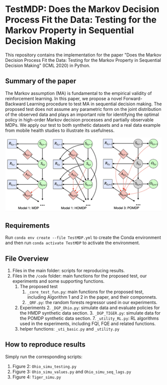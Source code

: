 # TestMDP: Does the Markov Decision Process Fit the Data: Testing for the Markov Property in Sequential Decision Making

This repository contains the implementation for the paper "Does the Markov Decision Process Fit the Data: Testing for the Markov Property in Sequential Decision Making" (ICML 2020) in Python.

## Summary of the paper

The Markov assumption (MA) is fundamental to the empirical validity of reinforcement learning. In this paper, we propose a novel Forward-Backward Learning procedure to test MA in sequential decision making. The proposed test does not assume any parametric form on the joint distribution of the observed data and plays an important role for identifying the optimal policy in high-order Markov decision processes and partially observable MDPs. We apply our test to both synthetic datasets and a real data example from mobile health studies to illustrate its usefulness.

![Causal diagrams for MDPs, HMDPs and POMDPs.](diag.png)



## Requirements
Run `conda env create --file TestMDP.yml` to create the Conda environment and then run `conda activate TestMDP` to activate the environment.

## File Overview
1. Files in the main folder: scripts for reproducing results. 
2. Files in the `/code` folder: main functions for the proposed test, our experiments and some supporting functions.
    1. The proposed test
        1. `_core_test_fun.py`: main functions for the proposed test, including Algorithm 1 and 2 in the paper, and their componnets.
        5. `_QRF.py`: the random forests regressor used in our experiments.
    2. Experiments
        2. `_DGP_Ohio.py`: simulate data and evaluate policies for the HMDP synthetic data section.
        3. `_DGP_TIGER.py`: simulate data for the POMDP synthetic data section.
        7. `_utility_RL.py`: RL algorithms used in the experiments, including FQI, FQE and related functions.
    6. helper functions: `_uti_basic.py` and `_utility.py`

## How to reproduce results
Simply run the corresponding scripts:

1. Figure 2: `Ohio_simu_testing.py`
2. Figure 3: `Ohio_simu_values.py` and `Ohio_simu_seq_lags.py`
3. Figure 4: `Tiger_simu.py`
